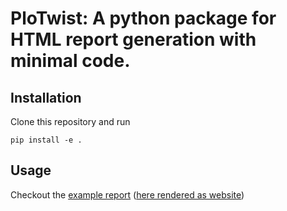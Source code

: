 # PloTwist: A python package for HTML report generation with minimal code.
## Installation
Clone this repository and run 
```
pip install -e .
```
## Usage
Checkout the [example report](examples/example.py) ([here rendered as website](https://html-preview.github.io/?url=https://github.com/uakel/PloTwist/blob/master/examples/report/index.html))
